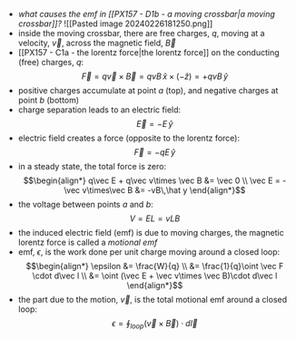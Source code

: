 - *what causes the emf in [[PX157 - D1b - a moving crossbar|a moving crossbar]]?*
![[Pasted image 20240226181250.png]]
- inside the moving crossbar, there are free charges, $q$, moving at a velocity, $\vec v$, across the magnetic field, $\vec B$
- [[PX157 - C1a - the lorentz force|the lorentz force]] on the conducting (free) charges, $q:$ $$\vec F = q\vec v\times \vec B = qvB \,\hat x\times (-\hat z) = + qvB\,\hat y$$
- positive charges accumulate at point $a$ (top), and negative charges at point $b$ (bottom)
- charge separation leads to an electric field: $$\vec E = -E\,\hat y$$
- electric field creates a force (opposite to the lorentz force): $$\vec F = - qE\,\hat y$$ 
- in a steady state, the total force is zero: $$\begin{align*}
	q\vec E + q\vec v\times \vec B &= \vec 0 \\
	\vec E = -\vec v\times\vec B &= -vB\,\hat y
\end{align*}$$
- the voltage between points $a$ and $b:$ $$V= EL = vLB$$
- the induced electric field (emf) is due to moving charges, the magnetic lorentz force is called a *motional emf*
- emf, $\epsilon$, is the work done per unit charge moving around a closed loop: $$\begin{align*}
	\epsilon &= \frac{W}{q} \\
	&= \frac{1}{q}\oint \vec F \cdot d\vec l \\
	&= \oint (\vec E + \vec v\times \vec B)\cdot d\vec l
\end{align*}$$
- the part due to the motion, $\vec v$, is the total motional emf around a closed loop: $$\epsilon = \oint_{loop} (\vec v \times \vec B) \cdot d\vec l$$
